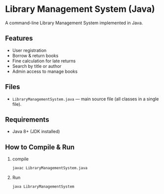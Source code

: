 # Library Management System (Java)

A command-line Library Management System implemented in Java.

## Features
- User registration
- Borrow & return books
- Fine calculation for late returns
- Search by title or author
- Admin access to manage books


## Files
- `LibraryManagementSystem.java` — main source file (all classes in a single file).

## Requirements
- Java 8+ (JDK installed)

## How to Compile & Run
1. compile
   ```bash
   javac LibraryManagementSystem.java

2. Run
   ```bash
   java LibraryManagementSystem



